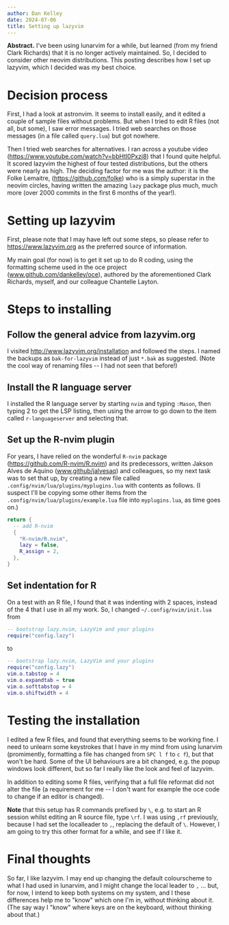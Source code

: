 ```yaml
---
author: Dan Kelley
date: 2024-07-06
title: Setting up lazyvim
---
```


**Abstract.** I've been using lunarvim for a while, but learned (from
my friend Clark Richards) that it is no longer actively maintained.
So, I decided to consider other neovim distributions.  This posting
describes how I set up lazyvim, which I decided was my best choice.

# Decision process

First, I had a look at astronvim.  It seems to install easily, and it
edited a couple of sample files without problems. But when I tried to
edit R files (not all, but some), I saw error messages. I tried web
searches on those messages (in a file called `query.lua`) but got
nowhere.

Then I tried web searches for alternatives.  I ran across a youtube
video (https://www.youtube.com/watch?v=bbHtl0Pxzj8) that I found quite
helpful.  It scored lazyvim the highest of four tested distributions,
but the others were nearly as high.  The deciding factor for me was
the author: it is the Folke Lemaitre, (https://github.com/folke) who
is a simply superstar in the neovim circles, having written the
amazing `lazy` package plus much, much more (over 2000 commits in the
first 6 months of the year!).

# Setting up lazyvim

First, please note that I may have left out some steps, so please
refer to https://www.lazyvim.org as the preferred source of
information.

My main goal (for now) is to get it set up to do R coding, using the
formatting scheme used in the oce project
(www.github.com/dankelley/oce), authored by the aforementioned Clark
Richards, myself, and our colleague Chantelle Layton.

# Steps to installing

## Follow the general advice from lazyvim.org

I visited http://www.lazyvim.org/installation and followed the steps.  I named
the backups as `bak-for-lazyvim` instead of just `*.bak` as suggested. (Note
the cool way of renaming files -- I had not seen that before!)

## Install the R language server

I installed the R language server by starting `nvim` and typing `:Mason`, then
typing 2 to get the LSP listing, then using the arrow to go down to the item
called `r-languageserver` and selecting that.

## Set up the R-nvim plugin

For years, I have relied on the wonderful `R-nvim` package
(https://github.com/R-nvim/R.nvim) and its predecessors, written Jakson Alves
de Aquino (www.github/jalvesaq) and colleagues, so my next task was to set that
up, by creating a new file called `.config/nvim/lua/plugins/myplugins.lua` with
contents as follows.  (I suspect I'll be copying some other items from the
`.config/nvim/lua/plugins/example.lua` file into `myplugins.lua`, as time goes
on.)

```lua
return {
  -- add R-nvim
  {
    "R-nvim/R.nvim",
    lazy = false,
    R_assign = 2,
  },
}
```

## Set indentation for R

On a test with an R file, I found that it was indenting with 2 spaces, instead
of the 4 that I use in all my work.  So, I changed `~/.config/nvim/init.lua`
from

```lua
-- bootstrap lazy.nvim, LazyVim and your plugins
require("config.lazy")
```

to

```lua
-- bootstrap lazy.nvim, LazyVim and your plugins
require("config.lazy")
vim.o.tabstop = 4
vim.o.expandtab = true
vim.o.softtabstop = 4
vim.o.shiftwidth = 4
```
# Testing the installation

I edited a few R files, and found that everything seems to be working
fine.  I need to unlearn some keystrokes that I have in my mind from
using lunarvim (promimently, formatting a file has changed from `SPC l
f` to `c f`), but that won't be hard.  Some of the UI behaviours are a
bit changed, e.g. the popup windows look different, but so far I
really like the look and feel of lazyvim.

In addition to editing some R files, verifying that a full file
reformat did not alter the file (a requirement for me -- I don't want
for example the oce code to change if an editor is changed).

**Note** that this setup has R commands prefixed by `\`, e.g. to start an R
session whilst editing an R source file, type `\rf`.  I was using `,rf`
previously, because I had set the localleader to `,`, replacing the default of
`\`.  However, I am going to try this other format for a while, and see if I
like it.


# Final thoughts

So far, I like lazyvim.  I may end up changing the default colourscheme to what
I had used in lunarvim, and I might change the local leader to `,` ... but, for
now, I intend to keep both systems on my system, and I these differences help
me to "know" which one I'm in, without thinking about it.  (The say way I
"know" where keys are on the keyboard, without thinking about that.)


